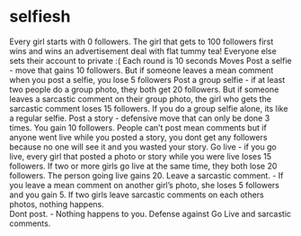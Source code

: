 # selfiesh

Every girl starts with 0 followers. The girl that gets to 100 followers first wins and wins an advertisement deal with flat tummy tea! Everyone else sets their account to private :(
Each round is 10 seconds
Moves
Post a selfie - move that gains 10 followers. But if someone leaves a mean comment when you post a selfie, you lose 5 followers
Post a group selfie - if at least two people do a group photo, they both get 20 followers. But if someone leaves a sarcastic comment on their group photo, the girl who gets the sarcastic comment loses 15 followers. If you do a group selfie alone, its like a regular selfie.
Post a story - defensive move that can only be done 3 times. You gain 10 followers. People can’t post mean comments but if anyone went live while you posted a story, you dont get any followers because no one will see it and you wasted your story.
Go live - if you go live, every girl that posted a photo or story while you were live loses 15 followers. If two or more girls go live at the same time, they both lose 20 followers. The person going live gains 20.
Leave a sarcastic comment. - If you leave a mean comment on another girl’s photo, she loses 5 followers and you gain 5. If two girls leave sarcastic comments on each others photos, nothing happens.  
Dont post. - Nothing happens to you. Defense against Go Live and sarcastic comments.
